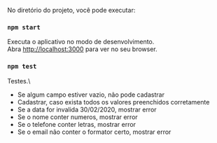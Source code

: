 No diretório do projeto, você pode executar:

### `npm start`

Executa o aplicativo no modo de desenvolvimento.\
Abra [http://localhost:3000](http://localhost:3000) para ver no seu browser.

### `npm test`

Testes.\

- Se algum campo estiver vazio, não pode cadastrar
- Cadastrar, caso exista todos os valores preenchidos corretamente
- Se a data for invalida 30/02/2020, mostrar error
- Se o nome conter numeros, mostrar error
- Se o telefone conter letras, mostrar error
- Se o email não conter o formator certo, mostrar error
